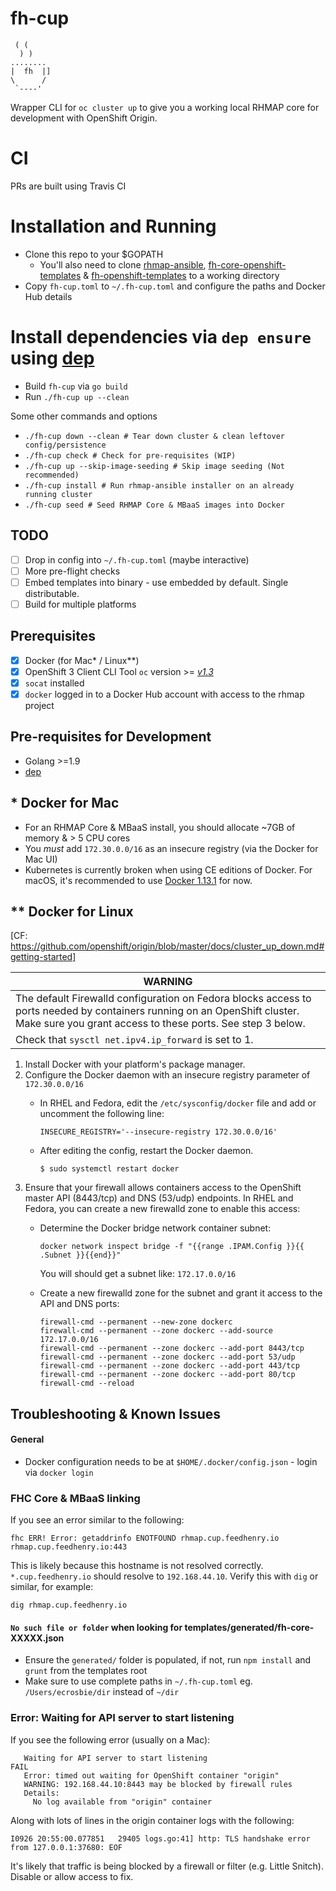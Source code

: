 # fh-cup
```
 ( (
  ) )
........
|  fh  |]
\      /
 `----'
```

Wrapper CLI for `oc cluster up` to give you a working local RHMAP core for development with OpenShift Origin.

# CI
PRs are built using Travis CI

# Installation and Running

* Clone this repo to your $GOPATH
  * You'll also need to clone [rhmap-ansible](https://github.com/fheng/rhmap-ansible), [fh-core-openshift-templates](https://github.com/fheng/fh-core-openshift-templates) & [fh-openshift-templates](https://github.com/feedhenry/fh-openshift-templates) to a working directory
* Copy `fh-cup.toml` to `~/.fh-cup.toml` and configure the paths and Docker Hub details
# Install dependencies via `dep ensure` using [dep](https://github.com/golang/dep)
* Build `fh-cup` via `go build`
* Run `./fh-cup up --clean`

Some other commands and options

* `./fh-cup down --clean # Tear down cluster & clean leftover config/persistence`
* `./fh-cup check # Check for pre-requisites (WIP)`
* `./fh-cup up --skip-image-seeding # Skip image seeding (Not recommended)` 
* `./fh-cup install # Run rhmap-ansible installer on an already running cluster`
* `./fh-cup seed # Seed RHMAP Core & MBaaS images into Docker`

## TODO
- [ ] Drop in config into `~/.fh-cup.toml` (maybe interactive)
- [ ] More pre-flight checks
- [ ] Embed templates into binary - use embedded by default. Single distributable.
- [ ] Build for multiple platforms

## Prerequisites

- [x] Docker (for Mac* / Linux**)
- [x] OpenShift 3 Client CLI Tool `oc` version >= *[v1.3](https://github.com/openshift/origin/releases/tag/v1.3.1)*
- [x] `socat` installed
- [x] `docker` logged in to a Docker Hub account with access to the rhmap project

## Pre-requisites for Development
- Golang >=1.9
- [dep](https://github.com/golang/dep)

## * Docker for Mac
- For an RHMAP Core & MBaaS install, you should allocate ~7GB of memory & > 5 CPU cores
- You *must* add `172.30.0.0/16` as an insecure registry (via the Docker for Mac UI)
- Kubernetes is currently broken when using CE editions of Docker. For macOS, it's recommended to use [Docker 1.13.1](https://download.docker.com/mac/stable/1.13.1.15353/Docker.dmg) for now.

## ** Docker for Linux

[CF: https://github.com/openshift/origin/blob/master/docs/cluster_up_down.md#getting-started]

| WARNING |
| ------- |
| The default Firewalld configuration on Fedora blocks access to ports needed by containers running on an OpenShift cluster. Make sure you grant access to these ports. See step 3 below. |
| Check that `sysctl net.ipv4.ip_forward` is set to 1. |

1. Install Docker with your platform's package manager.
2. Configure the Docker daemon with an insecure registry parameter of `172.30.0.0/16`
   - In RHEL and Fedora, edit the `/etc/sysconfig/docker` file and add or uncomment the following line:
     ```
     INSECURE_REGISTRY='--insecure-registry 172.30.0.0/16'
     ```

   - After editing the config, restart the Docker daemon.
     ```
     $ sudo systemctl restart docker
     ```
3. Ensure that your firewall allows containers access to the OpenShift master API (8443/tcp) and DNS (53/udp) endpoints.
   In RHEL and Fedora, you can create a new firewalld zone to enable this access:
   - Determine the Docker bridge network container subnet:
     ```
     docker network inspect bridge -f "{{range .IPAM.Config }}{{ .Subnet }}{{end}}"
     ```
     You will should get a subnet like: ```172.17.0.0/16```

   - Create a new firewalld zone for the subnet and grant it access to the API and DNS ports:
     ```
     firewall-cmd --permanent --new-zone dockerc
     firewall-cmd --permanent --zone dockerc --add-source 172.17.0.0/16
     firewall-cmd --permanent --zone dockerc --add-port 8443/tcp
     firewall-cmd --permanent --zone dockerc --add-port 53/udp
     firewall-cmd --permanent --zone dockerc --add-port 443/tcp
     firewall-cmd --permanent --zone dockerc --add-port 80/tcp
     firewall-cmd --reload
     ```

## Troubleshooting & Known Issues

#### General

* Docker configuration needs to be at `$HOME/.docker/config.json` - login via `docker login`

### FHC Core & MBaaS linking

If you see an error similar to the following:

```
fhc ERR! Error: getaddrinfo ENOTFOUND rhmap.cup.feedhenry.io rhmap.cup.feedhenry.io:443
```

This is likely because this hostname is not resolved correctly. `*.cup.feedhenry.io` should resolve to `192.168.44.10`. Verify this with `dig` or similar, for example:

```
dig rhmap.cup.feedhenry.io
```

#### `No such file or folder` when looking for templates/generated/fh-core-XXXXX.json

* Ensure the `generated/` folder is populated, if not, run `npm install` and `grunt` from the templates root
* Make sure to use complete paths in `~/.fh-cup.toml` eg. `/Users/ecrosbie/dir` instead of `~/dir`

### Error: Waiting for API server to start listening

If you see the following error (usually on a Mac):

```
   Waiting for API server to start listening
FAIL
   Error: timed out waiting for OpenShift container "origin"
   WARNING: 192.168.44.10:8443 may be blocked by firewall rules
   Details:
     No log available from "origin" container
```

Along with lots of lines in the origin container logs with the following:

```
I0926 20:55:00.077851   29405 logs.go:41] http: TLS handshake error from 127.0.0.1:37680: EOF
```

It's likely that traffic is being blocked by a firewall or filter (e.g. Little Snitch). Disable or allow access to fix.